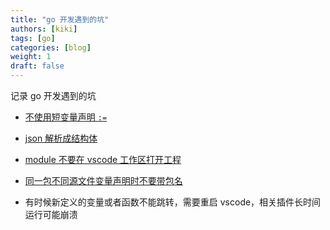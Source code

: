 ```yaml
---
title: "go 开发遇到的坑"
authors: [kiki]
tags: [go]
categories: [blog]
weight: 1
draft: false
---
```


记录 go 开发遇到的坑

- [不使用短变量声明 `:=`](var_scope.md)
- [json 解析成结构体](json_struct.md)
- [module 不要在 vscode 工作区打开工程](mod_workspace.md)
- [同一包不同源文件变量声明时不要带包名](package_var.md)

- 有时候新定义的变量或者函数不能跳转，需要重启 vscode，相关插件长时间运行可能崩溃
